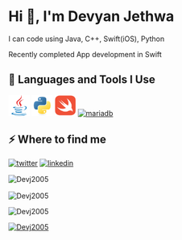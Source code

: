 <h1>Hi 👋, I'm Devyan Jethwa</h1>
<p>I can code using Java, C++, Swift(iOS), Python</p>
<p>Recently completed App development in Swift</p>
<h2>🚀 Languages and Tools I Use</h2>
<p><a target="_blank" href="https://raw.githubusercontent.com/devicons/devicon/master/icons/java/java-original.svg" style="display: inline-block;"><img src="https://raw.githubusercontent.com/devicons/devicon/master/icons/java/java-original.svg" alt="java" width="42" height="42" /></a>
<a target="_blank" href="https://raw.githubusercontent.com/devicons/devicon/master/icons/python/python-original.svg" style="display: inline-block;"><img src="https://raw.githubusercontent.com/devicons/devicon/master/icons/python/python-original.svg" alt="python" width="42" height="42" /></a>
<a target="_blank" href="https://raw.githubusercontent.com/devicons/devicon/master/icons/swift/swift-original.svg" style="display: inline-block;"><img src="https://raw.githubusercontent.com/devicons/devicon/master/icons/swift/swift-original.svg" alt="swift" width="42" height="42" /></a>
<a target="_blank" href="https://www.vectorlogo.zone/logos/mariadb/mariadb-icon.svg" style="display: inline-block;"><img src="https://www.vectorlogo.zone/logos/mariadb/mariadb-icon.svg" alt="mariadb" width="42" height="42" /></a></p>
<h2>⚡️ Where to find me</h2>
<p><a target="_blank" href="https://twitter.com/https://x.com/DevyanJ_the_G" style="display: inline-block;"><img src="https://img.shields.io/badge/twitter-x?style=for-the-badge&logo=x&logoColor=white&color=%230f1419" alt="twitter" /></a>
<a target="_blank" href="https://www.linkedin.com/in/devyan-jethwa-b565821ab/" style="display: inline-block;"><img src="https://img.shields.io/badge/linkedin-logo?style=for-the-badge&logo=linkedin&logoColor=white&color=%230a77b6" alt="linkedin" /></a></p>
<p><img align="center" src="https://github-readme-stats.vercel.app/api?username=Devj2005&show_icons=true&locale=en" alt="Devj2005" /></p>
<p><img align="center" src="https://github-readme-streak-stats.herokuapp.com/?user=Devj2005&" alt="Devj2005" /></p>
<p><img src="https://github-readme-stats.vercel.app/api/top-langs?username=Devj2005&show_icons=true&locale=en&layout=compact" alt="Devj2005" /></p>
<p><a href="https://github.com/ryo-ma/github-profile-trophy"><img src="https://github-profile-trophy.vercel.app/?username=Devj2005" alt="Devj2005" /></a></p>
